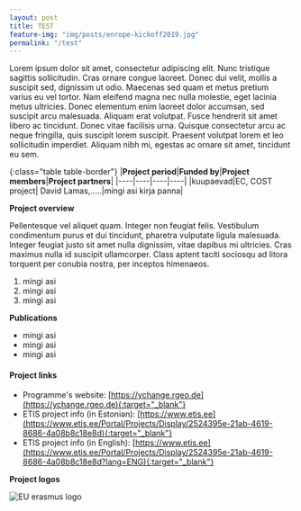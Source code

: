 ```yaml
---
layout: post
title: TEST
feature-img: "img/posts/enrope-kickoff2019.jpg"
permalink: "/test"
---
```


Lorem ipsum dolor sit amet, consectetur adipiscing elit. Nunc tristique sagittis sollicitudin. Cras ornare congue laoreet. Donec dui velit, mollis a suscipit sed, dignissim ut odio. Maecenas sed quam et metus pretium varius eu vel tortor. Nam eleifend magna nec nulla molestie, eget lacinia metus ultricies. Donec elementum enim laoreet dolor accumsan, sed suscipit arcu malesuada. Aliquam erat volutpat. Fusce hendrerit sit amet libero ac tincidunt. Donec vitae facilisis urna. Quisque consectetur arcu ac neque fringilla, quis suscipit lorem suscipit. Praesent volutpat lorem et leo sollicitudin imperdiet. Aliquam nibh mi, egestas ac ornare sit amet, tincidunt eu sem.

{:class="table table-border"}
|**Project period**|**Funded by**|**Project members**|**Project partners**|
|----|----|----|----|
|kuupaevad|EC, COST project| David Lamas,.....|mingi asi kirja panna|



**Project overview**

Pellentesque vel aliquet quam. Integer non feugiat felis. Vestibulum condimentum purus et dui tincidunt, pharetra vulputate ligula malesuada. Integer feugiat justo sit amet nulla dignissim, vitae dapibus mi ultricies. Cras maximus nulla id suscipit ullamcorper. Class aptent taciti sociosqu ad litora torquent per conubia nostra, per inceptos himenaeos. 

1. mingi asi
2. mingi asi
3. mingi asi 

**Publications**
- mingi asi
- mingi asi
- mingi asi

#### Project links

- Programme's website: [https://ychange.rgeo.de](https://ychange.rgeo.de){:target="_blank"}
- ETIS project info (in Estonian): [https://www.etis.ee](https://www.etis.ee/Portal/Projects/Display/2524395e-21ab-4619-8686-4a08b8c18e8d){:target="_blank"} 
- ETIS project info (in English): [https://www.etis.ee](https://www.etis.ee/Portal/Projects/Display/2524395e-21ab-4619-8686-4a08b8c18e8d?lang=ENG){:target="_blank"} 

**Project logos**
<div> 
    <img class="img-fluid-innews" src="{{ '/img/financier_logos/erasmus-plus.png' | prepend: site.baseurl }}" alt="EU erasmus logo">
</div>